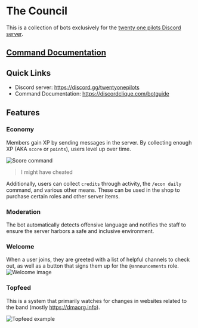 # The Council

This is a collection of bots exclusively for the [twenty one pilots Discord server](https://discord.gg/twentyonepilots).

## [Command Documentation]()

## Quick Links

-   Discord server: https://discord.gg/twentyonepilots
-   Command Documentation: https://discordclique.com/botguide

## Features

### Economy

Members gain XP by sending messages in the server. By collecting enough XP (AKA `score` or `points`), users level up over time.

![Score command](https://i.imgur.com/PYyb1tO.png)

> I might have cheated

Additionally, users can collect `credits` through activity, the `/econ daily` command, and various other means. These can be used in the shop to purchase certain roles and other server items.

### Moderation

The bot automatically detects offensive language and notifies the staff to ensure the server harbors a safe and inclusive environment.

### Welcome

When a user joins, they are greeted with a list of helpful channels to check out, as well as a button that signs them up for the `@announcements` role.
![Welcome image](https://media.discordapp.net/attachments/470406597860917249/872288196682219610/unknown.png)

### Topfeed

This is a system that primarily watches for changes in websites related to the band (mostly https://dmaorg.info).

![Topfeed example](https://i.imgur.com/RVSj7iq.png)
